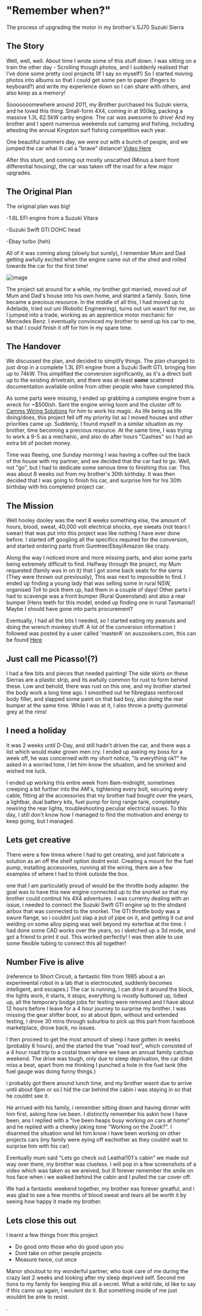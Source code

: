 # "Remember when?"
The process of upgrading the motor in my brother's SJ70 Suzuki Sierra

## The Story

Well, well, well. About time I wrote some of this stuff down. I was sitting on a train the other day - Scrolling though photos, and I suddenly realised that I’ve done some pretty cool projects (If I say so myself!) So I started moving photos into albums so that I could get  some pen to paper (fingers to keyboard?) and write my experience down so I can share with others, and also keep as a memory!

Sooooooomewhere around 2011, my Brother purchased his Suzuki sierra, and he loved this thing. Small-form 4X4, coming in at 950kg, packing a massive 1.3L 62.5kW carby engine. The car was awesome to drive! And my brother and I spent numerous weekends out camping and fishing, including attesting the annual Kingston surf fishing competition each year.

One beautiful summers day, we were out with a bunch of people, and we jumped the car what ill call a "brave" distance!
[Video Here](https://www.youtube.com/watch?v=iEPLQVoAssQ&ab)

After this stunt, and coming out mostly unscathed (Minus a bent front differential housing), the car was taken off the road for a few major upgrades.

## The Original Plan
The original plan was big!

-1.6L EFI engine from a Suzuki Vitara

-Suzuki Swift GTI DOHC head

-Ebay turbo (heh)

All of it was coming along (slowly but surely), I remember Mum and Dad getting awfully excited when the engine came out of the shed and rolled towards the car for the first time!

![image](https://github.com/Leathal101/Jimmy-Seirra/assets/118662267/428dd4bd-28e7-46c2-86d4-170d09424225)

The project sat around for a while, my brother got married, moved out of Mum and Dad's house into his own home, and started a family. Soon, time became a precious resource. In the middle of all this, I had moved up to Adelaide, tried out uni (Robotic Engineering), turns out uni wasn’t for me, so I jumped into a trade, working as an apprentice motor mechanic for Mercedes Benz. I eventually convinced my brother to send up his car to me, so that I could finish it off for him in my spare time. 

## The Handover

We discussed the plan, and decided to simplify things. The plan changed to just drop in a complete 1.3L EFI engine from a Suzuki Swift GTI, bringing him up to 74kW. This simplified the conversion significantly, as it's a direct bolt up to the existing drivetrain, and there was at-least ***some*** scattered documentation available online from other people who have completed this.

As some parts were missing, I ended up grabbing a complete engine from a wreck for ~$500ish. Sent the engine wiring loom and the cluster off to [Camms Wiring Solutions](https://www.facebook.com/cammswiringsolutions/) for him to work his magic. As life being as life doing/does, this project fell off my priority list as I moved houses and other priorities came up. Suddenly, I found myself in a similar situation as my brother, time becoming a precious resource. At the same time, I was trying to work a 9-5 as a mechanic, and also do after hours "Cashies" so I had an extra bit of pocket money.

Time was fleeing, one Sunday morning I was having a coffee out the back of the house with my partner, and we decided that the car had to go. Well, not "go", but I had to dedicate some serious time to finishing this car. This was about 8 weeks out from my brother's 30th birthday. It was then decided that I was going to finish his car, and surprise him for his 30th birthday with his completed project car.

## The Mission
Well hooley dooley was the next 8 weeks something else, the amount of hours, blood, sweat, 40,000 volt electrical shocks, eye sweats (not tears I swear) that was put into this project was like nothing I have ever done before. I started off googling all the specifics required for the conversion, and started ordering parts from Gumtree/Ebay/Amazon like crazy.

Along the way I noticed more and more missing parts, and also some parts being extremely difficult to find. Halfway through the project, my Mum requested (family was in on it) that I got some back seats for the sierra (They were thrown out previously), This was next to impossible to find. I ended up finding a young lady that was selling some in rural NSW, organised Toll to pick them up, had them in a couple of days! Other parts I had to scavenge was a front bumper (Rural Queensland) and also a rear bumper (Hens teeth for this model, ended up finding one in rural Tasmania!) Maybe I should have gone into parts procurement?

Eventually, I had all the bits I needed, so I started eating my peanuts and doing the wrench monkey stuff. A lot of the conversion information I followed was posted by a user called 'masterA' on auszookers.com, this can be found [Here](https://www.auszookers.com/forum/viewtopic.php?t=36242)

## Just call me Picasso!(?)
I had a few bits and pieces that needed painting! The side skirts on these Sierras are a plastic strip, and its awfully common for rust to form behind these. Low and behold, there was rust on this one, and my brother started the body work a long time ago. I smoothed out he fibreglass reinforced body filler, and slapped some paint on that bad boy, also doing the rear bumper at the same time. While I was at it, I also throw a pretty gunmetal grey at the rims!


## I need a holiday
It was 2 weeks until D-Day, and still hadn't driven the car, and there was a list which would make grown men cry. I ended up asking my boss for a week off, he was concerned with my short notice, "Is everything ok?" he asked in a worried tone, I let him know the situation, and he smirked and wished me luck. 

I ended up working this entire week from 8am-midnight, sometimes creeping a bit further into the AM's, tightening every bolt, securing every cable, fitting all the accessories that my brother had bought over the years, a lightbar, dual battery kits, fuel pump for long range tank, completely rewiring the rear lights, troubleshooting peculiar electrical issues. To this day, I still don't know how I managed to find the motivation and energy to keep going, but I managed.

## Lets get creative

There were a few timea where I had to get creating, and just fabricate a solution as an off the shelf option dodnt exist. Creating a mount
for the fuel pump, installing accessories, running all the wiring, there are a few examples of where I had to think outside the box.

one that I am particulatly proud of would be the throttle body adapter. the goal was to have this new engine connected up to the snorkel so that my brother could continut his 4X4 adventures. I was currenty dealing with an issue, i needed to connect the Suzuki Swift GTI engine up to the stndard airbox that was connected to the snorkel. The GTI throttle body was a swure flange, so i couldnt just slap a put of pipe on it, and getting it
cut and welding on some alloy piping was well beyond my extertise at the time. I had done some CAD works over the years, so i sketched up a 3d mode, and got a friend to print it
out. This worked perfectly! I was then able to use some flexible tubing to connect this all together!

## Number Five is alive
(reference to Short Circuit, a fantastic film from 1985 about a an experimental robot in a lab that is electrocuted, suddenly becomes intelligent, and escapes.)
The car is running, I can drive it around the block, the lights work, it starts, it stops, everything is mostly buttoned up, tidied up, all the temporary bodge jobs for testing were removed and  I have about 12 hours before I leave for a 4 hour journey to surprise my brother.
I was missing the gear shifter boot, so at about 8pm, without and extended testing, I drove 30 mins through suburbia to pick up this part from facebook marketplace, drove back, no issues.

I then proceed to get the most amount of sleep i have gotten in weeks (probably 6 hours), and the started the true "road test", which consisted of a 4 hour road trip to a costal town where we have an annual family catchup weekend. The drive was tough, only due to sleep deprivation, the car didnt miss a beat, apart from me thinking I punched a hole in the fuel tank (the fuel gauge was doing funny things.)

i probably got there around lunch time, and my brother wasnt due to arrive until about 6pm or
so.I hid the car behind the cabin i was staying in so that he couldnt see it.

He arrived with his family, i remember sitting down and
having dinner with him first, asking how ive been. I distinctly remember his askin how I have been, ans I replied with a "Ive been heaps busy working on cars at home" and he replied with a cheeky joking tone "Working on the Zook?". I disarmed the situation wnd let him know i have been working on other projects cars (my family were eying off eachother as they couldnt wait to surprise him with his car)

Eventually mum said "Lets go check out Leathal101's cabin" we made out
way over there, my
brother was clueless. I will pop in a few screenshots of a video which was taken as we areived, but ill forever remember the smile on hos face when i
we walked behind the cabin and I pulled the car cover off.

We had a fantastic weekend together, my brother eas forever greatful, and i was glad to see a few months of blood sweat and tears all be worth it by seeing how happy it
made my brother.


## Lets close this out

I learnt a few things from this project
- Do good onto those who do good upon you
- Dont take on other people projects 
- Measure twice, cut once

Manor shoutout to my wonderful partner, who took care of me during the crazy last 2 weeks and looking after my sleep deprived self. Second me tions to my
family for keeping this all a secret. What a wild ride, id like to say if this came up again, I woulsnt do it. But something inside of me just wouldnt be anle to resist.


.
